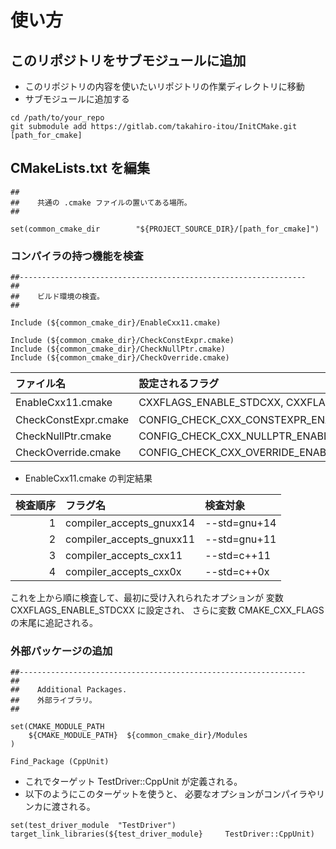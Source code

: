 #   使い方

##  このリポジトリをサブモジュールに追加

- このリポジトリの内容を使いたいリポジトリの作業ディレクトリに移動
- サブモジュールに追加する

```
cd /path/to/your_repo
git submodule add https://gitlab.com/takahiro-itou/InitCMake.git [path_for_cmake]
```

##  CMakeLists.txt  を編集

```
##
##    共通の .cmake ファイルの置いてある場所。
##

set(common_cmake_dir        "${PROJECT_SOURCE_DIR}/[path_for_cmake]")
```

###   コンパイラの持つ機能を検査

```
##----------------------------------------------------------------
##
##    ビルド環境の検査。
##

Include (${common_cmake_dir}/EnableCxx11.cmake)

Include (${common_cmake_dir}/CheckConstExpr.cmake)
Include (${common_cmake_dir}/CheckNullPtr.cmake)
Include (${common_cmake_dir}/CheckOverride.cmake)
```

|      ファイル名      |          設定されるフラグ          |  検査対象  |
|:---------------------|:-----------------------------------|:-----------|
| EnableCxx11.cmake    | CXXFLAGS_ENABLE_STDCXX, CXXFLAGS   | 下記参照   |
| CheckConstExpr.cmake | CONFIG_CHECK_CXX_CONSTEXPR_ENABLED | constexpr  |
| CheckNullPtr.cmake   | CONFIG_CHECK_CXX_NULLPTR_ENABLED   | nullptr    |
| CheckOverride.cmake  | CONFIG_CHECK_CXX_OVERRIDE_ENABLED  | override   |

- EnableCxx11.cmake の判定結果

| 検査順序 |         フラグ名         |   検査対象   |
|---------:|:-------------------------|:-------------|
|       1  | compiler_accepts_gnuxx14 | --std=gnu+14 |
|       2  | compiler_accepts_gnuxx11 | --std=gnu+11 |
|       3  | compiler_accepts_cxx11   | --std=c++11  |
|       4  | compiler_accepts_cxx0x   | --std=c++0x  |

これを上から順に検査して、最初に受け入れられたオプションが
変数 CXXFLAGS_ENABLE_STDCXX に設定され、
さらに変数 CMAKE_CXX_FLAGS  の末尾に追記される。

###   外部パッケージの追加

```
##----------------------------------------------------------------
##
##    Additional Packages.
##    外部ライブラリ。
##

set(CMAKE_MODULE_PATH
    ${CMAKE_MODULE_PATH}  ${common_cmake_dir}/Modules
)

Find_Package (CppUnit)
```

- これでターゲット TestDriver::CppUnit が定義される。
- 以下のようにこのターゲットを使うと、
  必要なオプションがコンパイラやリンカに渡される。

```
set(test_driver_module  "TestDriver")
target_link_libraries(${test_driver_module}     TestDriver::CppUnit)
```

